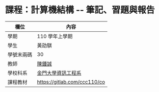# 課程：計算機結構 -- 筆記、習題與報告

欄位 | 內容
-----|--------
學期 | 110 學年上學期
學生 |  黃劭騏
學號末兩碼 | 30
教師 | [陳鍾誠](https://www.nqu.edu.tw/educsie/index.php?act=blog&code=list&ids=4)
學校科系 | [金門大學資訊工程系](https://www.nqu.edu.tw/educsie/index.php)
課程教材 | https://gitlab.com/ccc110/co

